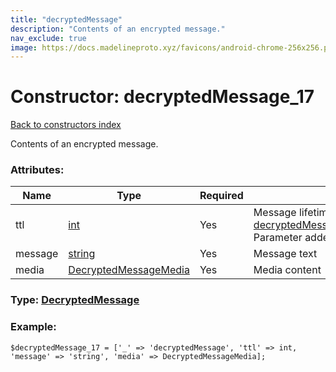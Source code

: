 ```yaml
---
title: "decryptedMessage"
description: "Contents of an encrypted message."
nav_exclude: true
image: https://docs.madelineproto.xyz/favicons/android-chrome-256x256.png
---
```

# Constructor: decryptedMessage\_17  
[Back to constructors index](/API_docs/constructors/index.html)



Contents of an encrypted message.

### Attributes:

| Name     |    Type       | Required | Description |
|----------|---------------|----------|-------------|
|ttl|[int](/API_docs/types/int.html) | Yes|Message lifetime. Has higher priority than [decryptedMessageActionSetMessageTTL](../constructors/decryptedMessageActionSetMessageTTL.html).<br>Parameter added in Layer 17.|
|message|[string](/API_docs/types/string.html) | Yes|Message text|
|media|[DecryptedMessageMedia](/API_docs/types/DecryptedMessageMedia.html) | Yes|Media content|



### Type: [DecryptedMessage](/API_docs/types/DecryptedMessage.html)


### Example:

```
$decryptedMessage_17 = ['_' => 'decryptedMessage', 'ttl' => int, 'message' => 'string', 'media' => DecryptedMessageMedia];
```  
